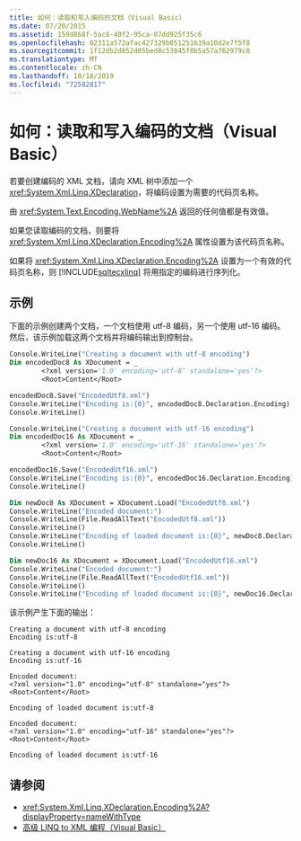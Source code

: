```yaml
---
title: 如何：读取和写入编码的文档（Visual Basic）
ms.date: 07/20/2015
ms.assetid: 159d868f-5ac8-40f2-95ca-07dd925f35c6
ms.openlocfilehash: 02311a572afac427329b051251639a10d2e7f5f8
ms.sourcegitcommit: 1f12db2d852d05bed8c53845f0b5a57a762979c8
ms.translationtype: MT
ms.contentlocale: zh-CN
ms.lasthandoff: 10/18/2019
ms.locfileid: "72582817"
---
```

# <a name="how-to-read-and-write-an-encoded-document-visual-basic"></a>如何：读取和写入编码的文档（Visual Basic）

若要创建编码的 XML 文档，请向 XML 树中添加一个 <xref:System.Xml.Linq.XDeclaration>，将编码设置为需要的代码页名称。

由 <xref:System.Text.Encoding.WebName%2A> 返回的任何值都是有效值。

如果您读取编码的文档，则要将 <xref:System.Xml.Linq.XDeclaration.Encoding%2A> 属性设置为该代码页名称。

如果将 <xref:System.Xml.Linq.XDeclaration.Encoding%2A> 设置为一个有效的代码页名称，则 [!INCLUDE[sqltecxlinq](~/includes/sqltecxlinq-md.md)] 将用指定的编码进行序列化。

## <a name="example"></a>示例

下面的示例创建两个文档，一个文档使用 utf-8 编码，另一个使用 utf-16 编码。 然后，该示例加载这两个文档并将编码输出到控制台。

```vb
Console.WriteLine("Creating a document with utf-8 encoding")
Dim encodedDoc8 As XDocument = _
        <?xml version='1.0' encoding='utf-8' standalone='yes'?>
        <Root>Content</Root>

encodedDoc8.Save("EncodedUtf8.xml")
Console.WriteLine("Encoding is:{0}", encodedDoc8.Declaration.Encoding)
Console.WriteLine()

Console.WriteLine("Creating a document with utf-16 encoding")
Dim encodedDoc16 As XDocument = _
        <?xml version='1.0' encoding='utf-16' standalone='yes'?>
        <Root>Content</Root>

encodedDoc16.Save("EncodedUtf16.xml")
Console.WriteLine("Encoding is:{0}", encodedDoc16.Declaration.Encoding)
Console.WriteLine()

Dim newDoc8 As XDocument = XDocument.Load("EncodedUtf8.xml")
Console.WriteLine("Encoded document:")
Console.WriteLine(File.ReadAllText("EncodedUtf8.xml"))
Console.WriteLine()
Console.WriteLine("Encoding of loaded document is:{0}", newDoc8.Declaration.Encoding)
Console.WriteLine()

Dim newDoc16 As XDocument = XDocument.Load("EncodedUtf16.xml")
Console.WriteLine("Encoded document:")
Console.WriteLine(File.ReadAllText("EncodedUtf16.xml"))
Console.WriteLine()
Console.WriteLine("Encoding of loaded document is:{0}", newDoc16.Declaration.Encoding)
```

该示例产生下面的输出：

```console
Creating a document with utf-8 encoding
Encoding is:utf-8

Creating a document with utf-16 encoding
Encoding is:utf-16

Encoded document:
<?xml version="1.0" encoding="utf-8" standalone="yes"?>
<Root>Content</Root>

Encoding of loaded document is:utf-8

Encoded document:
<?xml version="1.0" encoding="utf-16" standalone="yes"?>
<Root>Content</Root>

Encoding of loaded document is:utf-16
```

## <a name="see-also"></a>请参阅

- <xref:System.Xml.Linq.XDeclaration.Encoding%2A?displayProperty=nameWithType>
- [高级 LINQ to XML 编程（Visual Basic）](../../../../visual-basic/programming-guide/concepts/linq/advanced-linq-to-xml-programming.md)
